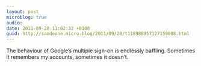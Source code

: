 ```yaml
---
layout: post
microblog: true
audio: 
date: 2011-09-28 11:02:32 +0100
guid: http://samdeane.micro.blog/2011/09/28/t118988957127159808.html
---
```

The behaviour of Google’s multiple sign-on is endlessly baffling. Sometimes it remembers my accounts, sometimes it doesn’t.
